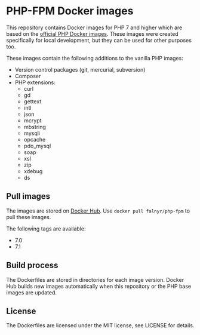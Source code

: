 # PHP-FPM Docker images

This repository contains Docker images for PHP 7 and higher which are based on the [official PHP Docker images](https://hub.docker.com/r/_/php/). These images were created specifically for local development, but they can be used for other purposes too.

These images contain the following additions to the vanilla PHP images:

* Version control packages (git, mercurial, subversion)
* Composer
* PHP extensions:
   * curl
   * gd
   * gettext
   * intl
   * json
   * mcrypt
   * mbstring
   * mysqli
   * opcache
   * pdo_mysql
   * soap
   * xsl
   * zip
   * xdebug
   * ds

## Pull images

The images are stored on [Docker Hub](https://hub.docker.com/r/falnyr/php-fpm/). Use `docker pull falnyr/php-fpm` to pull these images.

The following tags are available:

* 7.0
* 7.1

## Build process

The Dockerfiles are stored in directories for each image version. Docker Hub builds new images automatically when this repository or the PHP base images are updated.

## License

The Dockerfiles are licensed under the MIT license, see LICENSE for details.
